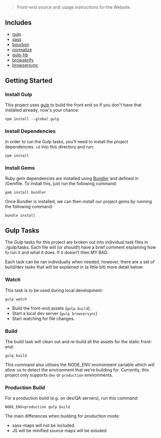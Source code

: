 ## <Project Name Here>

> Front-end source and usage instructions for the <project name here> Website.

## Includes
- [gulp](http://gulpjs.com/)
- [sass](http://sass-lang.com/)
- [bourbon](http://bourbon.io/)
- [normalize](https://github.com/necolas/normalize.css)
- [gulp-hb](https://github.com/shannonmoeller/gulp-hb)
- [browserify](http://browserify.org/)
- [browsersync](http://www.browsersync.io/)

## Getting Started

### Install Gulp

This project uses [gulp](http://gulpjs.com/) to build the front end so if you don't have that installed already, now's your chance:

`npm install --global gulp`

### Install Dependencies

In order to run the Gulp tasks, you'll need to install the project dependencies. `cd` into this directory and run:

`npm install`

### Install Gems

Ruby gem dependencies are installed using [Bundler](http://bundler.io/) and defined in /Gemfile. To install this, just run the following command:

`gem install bundler`

Once Bundler is installed, we can then install our project gems by running the following command:

`bundle install`

## Gulp Tasks

The Gulp tasks for this project are broken out into individual task files in ./gulp/tasks. Each file will (or should!) have a brief comment explaining how to run it and what it does. If it doesn't then MY BAD.

Each task can be ran individually when needed, however, there are a set of build/dev tasks that will be explained in (a little bit) more detail below:

### Watch

This task is to be used during local development:

`gulp watch`

- Build the front-end assets (`gulp build`).
- Start a local dev server (`gulp browsersync`)
- Start watching for file changes.

### Build

The build task will clean out and re-build all the assets for the static front-end:

`gulp build`

This command also utilises the NODE_ENV environment variable which will allow us to detect the environment that we're building for. Currently, this project only supports `dev` or `production` environments.

### Production Build

For a production build (e.g. on dev/QA servers), run this command:

`NODE_ENV=production gulp build`

The main differences when building for production mode:

- sass-maps will not be included.
- JS will be minified source maps will be exluded.